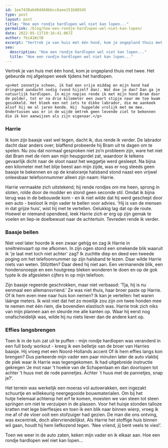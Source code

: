 ```yaml
---
id: 1ee7438ab40d468bbcc6aee151b88545
type: post
layout: post
title: "Hoe een rondje hardlopen wel niet kan lopen..."
permalink: /blog/hoe-een-rondje-hardlopen-wel-niet-kan-lopen/
date: 2022-05-11T19:16:41.067Z
author: 7biA1WiYB
excerpt: "Vertrek je van huis met één hond, kom je ongepland thuis met twee. Het gebeurde mij afgelopen week tijdens het hardlopen.  "
seo:
  description: "Hoe een rondje hardlopen wel niet kan lopen..."
  title: "Hoe een rondje hardlopen wel niet kan lopen..."
---
```

Vertrek je van huis met één hond, kom je ongepland thuis met twee. Het gebeurde mij afgelopen week tijdens het hardlopen.  

    <p>Het zonnetje scheen, ik had een vrije middag en mijn hond had dringend aandacht nodig (vond hijzelf dan). Wat doe je dan? Dan ga je natuurlijk hardlopen. In mijn nopjes rende ik met mijn hond Bram door de polder, tot er na drie kilometer een zwart stipje naar me toe kwam gesukkeld. Het bleek een net iets te dikke labrador, die me aankeek alsof hij me al jaren kende. Hij  huppelde vrolijk met me mee. Ondertussen was er in de wijde omtrek geen levende ziel te bekennen die ik kon aanwijzen als zijn eigenaar.</p>
<h3>Harrie</h3>
<p>Ik kom zijn baasje vast wel tegen, dacht ik, dus rende ik verder. De labrador dacht daar anders over; blaffend probeerde hij Bram uit te dagen om te spelen. Nu zou dat normaal gesproken niet zo’n probleem zijn, ware het niet dat Bram met de riem aan mijn heupgordel zat, waardoor ik telkens gevaarlijk dicht naar de sloot naast het weggetje werd gesleept. Na bijna een kilometer met het blije beest aan mijn zijde, was er nog steeds geen baasje te bekennen en op de knaloranje halsband stond naast een vrijwel onleesbaar telefoonnummer alleen zijn naam: Harrie.</p>
<p>Harrie vermaakte zich uitstekend; hij rende rondjes om me heen, sprong in sloten, rolde door de modder en stond geen seconde stil. Omdat ik bijna terug was in de bebouwde kom - en ik niet wilde dat hij werd geschept door een auto - besloot ik mijn vader te bellen voor advies. ‘Hij is van de mensen in dat grijze huis’, wist hij met te vertellen. Gelukkig lag dat op de route. Hoewel er niemand opendeed, leek Harrie zich er erg op zijn gemak te voelen en liep-ie doelbewust naar de achtertuin. Tevreden rende ik verder.</p>
<h3>Baasje bellen</h3>
<p>Niet veel later hoorde ik een zwaar gehijg en zag ik Harrie in sneltreinvaart op me afkomen. In zijn ogen stond een smekende blik waaruit ik 'je laat met toch niet achter' zag? Ik zuchtte diep en deed een tweede poging om het telefoonnummer op zijn halsband te lezen. Daar wilde Harrie niets van weten. Stilzitten? Daar deed hij niet aan. Een vermanende blik, een hondensnoepje en een houtgreep bleken wonderen te doen en op de gok typte ik de afgesleten cijfers in op mijn telefoon.</p>
<p>Zijn baasje regeerde geschrokken, maar niet verbaasd: ‘Tja, hij is nu eenmaal een allemansvriend.’ Ze was niet thuis, haar broer paste op Harrie. Of ik hem even mee naar huis kon nemen? Ik kan je vertellen: het waren láánge meters. Ik wist niet dat het zo moeilijk zou zijn om twee honden mee te nemen met één riem, die bovendien elastisch was. Harrie trok zich niks van mijn plannen aan en sleurde me alle kanten op. Waar hij eerst nog onafscheidelijk was, wilde hij nu niets liever dan de andere kant op.</p>
<h3>Effies langsbrengen</h3>
<p>Toen ik in de tuin zat uit te puffen - mijn rondje hardlopen was veranderd in een full body workout - kreeg ik een belletje van de broer van Harries baasje. Hij vroeg met een Noord-Hollands accent Of ik hem effies langs kon brengen? Dus parkeerde mijn vader een paar minuten later de auto vlakbij de plek waar ik Harrie was tegengekomen. Ik had uitgebreide instructie gekregen ‘Je mot naar ’t hoekie van de Schapenlaan en dan doorlopen tot achter ’t huus met de rode pannetjes. Áchter `t huus met de pannetjes, snap je?’.</p>
<p>Het terrein was werkelijk een moeras vol autowrakken, een ingezakt schuurtje en willekeurig neergegooide bouwmaterialen. Om bij het hutje helemaal achterop het erf te komen, moesten we van steen tot steen springen om niet te verzuipen in de plassen. Voor het huisje stonden talloze kratten met lege bierflesjes en toen ik een blik naar binnen wierp, vroeg ik me af of de vloer ooit een stofzuiger had gezien. De man die ons ontving, was excentriek, doch allervriendelijkst. Als Harrie het stoffige huis binnen wil gaan, houdt hij hem liefkozend tegen. ‘Nee vriend, jij bent veels te vies!’.</p>
<p>Toen we weer in de auto zaten, keken mijn vader en ik elkaar aan. Hoe een rondje hardlopen wel niet kan lopen…</p>  
